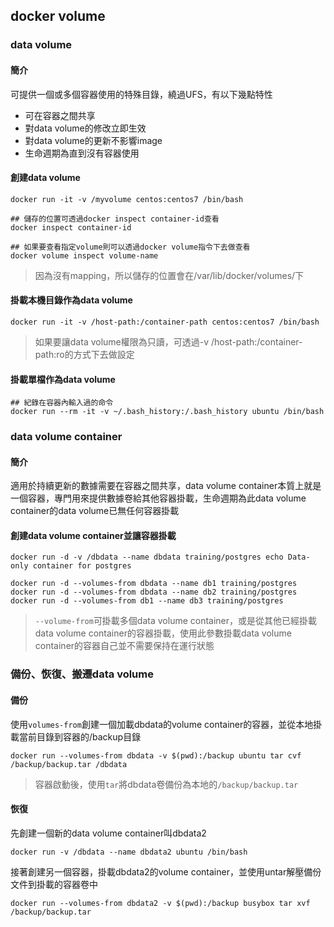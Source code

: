 ## docker volume
### data volume
#### 簡介
可提供一個或多個容器使用的特殊目錄，繞過UFS，有以下幾點特性
- 可在容器之間共享
- 對data volume的修改立即生效
- 對data volume的更新不影響image
- 生命週期為直到沒有容器使用

#### 創建data volume
```shell
docker run -it -v /myvolume centos:centos7 /bin/bash

## 儲存的位置可透過docker inspect container-id查看
docker inspect container-id

## 如果要查看指定volume則可以透過docker volume指令下去做查看
docker volume inspect volume-name
```
>因為沒有mapping，所以儲存的位置會在/var/lib/docker/volumes/下
#### 掛載本機目錄作為data volume
```shell
docker run -it -v /host-path:/container-path centos:centos7 /bin/bash
```
>如果要讓data volume權限為只讀，可透過-v /host-path:/container-path:ro的方式下去做設定

#### 掛載單檔作為data volume
```shell
## 紀錄在容器內輸入過的命令
docker run --rm -it -v ~/.bash_history:/.bash_history ubuntu /bin/bash
```
### data volume container
#### 簡介
適用於持續更新的數據需要在容器之間共享，data volume container本質上就是一個容器，專門用來提供數據卷給其他容器掛載，生命週期為此data volume container的data volume已無任何容器掛載
#### 創建data volume container並讓容器掛載
```shell
docker run -d -v /dbdata --name dbdata training/postgres echo Data-only container for postgres

docker run -d --volumes-from dbdata --name db1 training/postgres
docker run -d --volumes-from dbdata --name db2 training/postgres
docker run -d --volumes-from db1 --name db3 training/postgres
```
> `--volume-from`可掛載多個data volume container，或是從其他已經掛載data volume container的容器掛載，使用此參數掛載data volume container的容器自己並不需要保持在運行狀態


### 備份、恢復、搬遷data volume
#### 備份
使用`volumes-from`創建一個加載dbdata的volume container的容器，並從本地掛載當前目錄到容器的/backup目錄
```shell
docker run --volumes-from dbdata -v $(pwd):/backup ubuntu tar cvf /backup/backup.tar /dbdata
```
> 容器啟動後，使用`tar`將dbdata卷備份為本地的`/backup/backup.tar`

#### 恢復
先創建一個新的data volume container叫dbdata2
```shell
docker run -v /dbdata --name dbdata2 ubuntu /bin/bash
```
接著創建另一個容器，掛載dbdata2的volume container，並使用untar解壓備份文件到掛載的容器卷中
```shell
docker run --volumes-from dbdata2 -v $(pwd):/backup busybox tar xvf /backup/backup.tar
```
